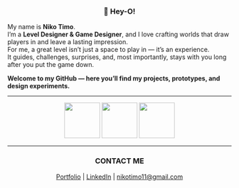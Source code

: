 <h3 align="center">👋 Hey-О!</h3> 

My name is **Niko Timo**.  
I’m a **Level Designer & Game Designer**, and I love crafting worlds that draw players in and leave a lasting impression.  
For me, a great level isn’t just a space to play in — it’s an experience.  
It guides, challenges, surprises, and, most importantly, stays with you long after you put the game down.

**Welcome to my GitHub — here you’ll find my projects, prototypes, and design experiments.**

---

<p align="center">
  <img src="https://cdn.jsdelivr.net/gh/devicons/devicon@latest/icons/unity/unity-original-wordmark.svg" height="80"/>
  <img src="https://cdn.jsdelivr.net/gh/devicons/devicon@latest/icons/unrealengine/unrealengine-original.svg" height="80"/>
  <img src="https://cdn.jsdelivr.net/gh/devicons/devicon@latest/icons/godot/godot-original.svg" height="80"/>
</p>

---

<h3 align="center">CONTACT ME</h3>

<p align="center">
  <a href="https://nikotimo.com/">Portfolio</a> |
  <a href="https://www.linkedin.com/in/nikotimo/">LinkedIn</a> |
  <a href="mailto:nikotimo11@gmail.com">nikotimo11@gmail.com</a>
</p>
